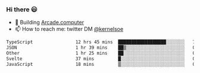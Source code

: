 ### Hi there 😃

- 🔨 Building [Arcade.computer](https://arcade.computer)
- 📫 How to reach me: twitter DM [@kernelsoe](https://twitter.com/kernelsoe)

<!--START_SECTION:waka-->

```txt
TypeScript                12 hrs 45 mins  ██████████████████░░░░░░░   72.26 %
JSON                      1 hr 39 mins    ██▒░░░░░░░░░░░░░░░░░░░░░░   09.43 %
Other                     1 hr 25 mins    ██░░░░░░░░░░░░░░░░░░░░░░░   08.12 %
Svelte                    37 mins         █░░░░░░░░░░░░░░░░░░░░░░░░   03.59 %
JavaScript                18 mins         ▒░░░░░░░░░░░░░░░░░░░░░░░░   01.75 %
```

<!--END_SECTION:waka-->
